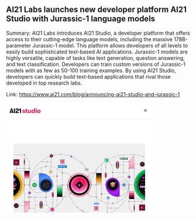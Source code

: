 ## AI21 Labs launches new developer platform AI21 Studio with Jurassic-1 language models
Summary: AI21 Labs introduces AI21 Studio, a developer platform that offers access to their cutting-edge language models, including the massive 178B-parameter Jurassic-1 model. This platform allows developers of all levels to easily build sophisticated text-based AI applications. Jurassic-1 models are highly versatile, capable of tasks like text generation, question answering, and text classification. Developers can train custom versions of Jurassic-1 models with as few as 50-100 training examples. By using AI21 Studio, developers can quickly build text-based applications that rival those developed in top research labs.

Link: https://www.ai21.com/blog/announcing-ai21-studio-and-jurassic-1

<img src="/img/e9a6f67e-1b21-487f-a762-96a656a696c6.png" width="400" />
<br/><br/>
